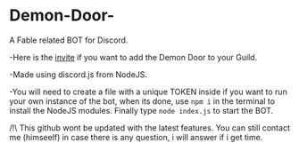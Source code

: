 # Demon-Door-
A Fable related BOT for Discord.

-Here is the [invite](https://discord.com/oauth2/authorize?client_id=742744187480440904&scope=bot&permissions=0) if you want to add the Demon Door to your Guild.

-Made using discord.js from NodeJS.

-You will need to create a file with a unique TOKEN inside if you want to run your own instance of the bot, when its done, use `npm i` in the terminal to install the NodeJS modules. Finally type `node index.js` to start the BOT.

/!\ This github wont be updated with the latest features. You can still contact me (himseelf) in case there is any question, i will answer if i get time.
